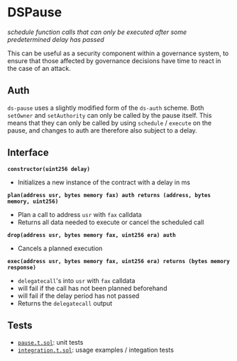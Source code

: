 # DSPause

_schedule function calls that can only be executed after some predetermined delay has passed_

This can be useful as a security component within a governance system, to ensure that those affected by governance decisions have time to react in the case of an attack.

## Auth

`ds-pause` uses a slightly modified form of the `ds-auth` scheme. Both `setOwner` and `setAuthority`
can only be called by the pause itself. This means that they can only be called by using `schedule` /
`execute` on the pause, and changes to auth are therefore also subject to a delay.

## Interface

**`constructor(uint256 delay)`**

- Initializes a new instance of the contract with a delay in ms

**`plan(address usr, bytes memory fax) auth returns (address, bytes memory, uint256)`**

- Plan a call to address `usr` with `fax` calldata
- Returns all data needed to execute or cancel the scheduled call

**`drop(address usr, bytes memory fax, uint256 era) auth`**

- Cancels a planned execution

**`exec(address usr, bytes memory fax, uint256 era) returns (bytes memory response)`**

- `delegatecall`'s into `usr` with `fax` calldata
- will fail if the call has not been planned beforehand
- will fail if the delay period has not passed
- Returns the `delegatecall` output

## Tests

- [`pause.t.sol`](./pause.t.sol): unit tests
- [`integration.t.sol`](./integration.t.sol): usage examples / integation tests
